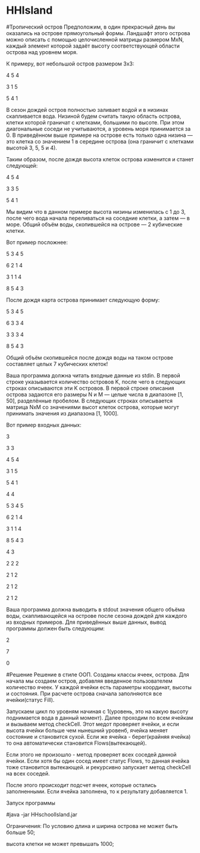# HHIsland

#Тропический остров
Предположим, в один прекрасный день вы оказались на острове прямоугольный формы.
Ландшафт этого острова можно описать с помощью целочисленной матрицы размером MxN, каждый элемент которой задаёт высоту соответствующей области острова над уровнем моря.

К примеру, вот небольшой остров размером 3x3:

4 5 4

3 1 5

5 4 1

В сезон дождей остров полностью заливает водой и в низинах скапливается вода. Низиной будем считать такую область острова, клетки которой граничат с клетками, большими по высоте. При этом диагональные соседи не учитываются, а уровень моря принимается за 0. В приведённом выше примере на острове есть только одна низина — это клетка со значением 1 в середине острова (она граничит с клетками высотой 3, 5, 5 и 4).

Таким образом, после дождя высота клеток острова изменится и станет следующей:

4 5 4

3 3 5

5 4 1

Мы видим что в данном примере высота низины изменилась с 1 до 3, после чего вода начала переливаться на соседние клетки, а затем — в море. Общий объём воды, скопившейся на острове — 2 кубические клетки.

Вот пример посложнее:

5 3 4 5

6 2 1 4

3 1 1 4

8 5 4 3

После дождя карта острова принимает следующую форму:

5 3 4 5

6 3 3 4

3 3 3 4

8 5 4 3

Общий объём скопившейся после дождя воды на таком острове составляет целых 7 кубических клеток!

Ваша программа должна читать входные данные из stdin.
В первой строке указывается количество островов K, после чего в следующих строках описываются эти K островов.
В первой строке описания острова задаются его размеры N и M — целые числа в диапазоне [1, 50], разделённые пробелом.
В следующих строках описывается матрица NxM со значениями высот клеток острова, которые могут принимать значения из диапазона [1, 1000].

Вот пример входных данных:

3

3 3

4 5 4

3 1 5

5 4 1

4 4

5 3 4 5

6 2 1 4

3 1 1 4

8 5 4 3

4 3

2 2 2

2 1 2

2 1 2

2 1 2

Ваша программа должна выводить в stdout значения общего объёма воды, скапливающейся на острове после сезона дождей для каждого из входных примеров. Для приведённых выше данных, вывод программы должен быть следующим:

2

7

0

#Решение
Решение в стиле ООП.
Созданы классы ячеек, острова.
Для начала мы создаем остров, добавляя введенное пользователем количество ячеек. У каждой ячейки есть параметры координат, высоты и состояния.
При расчете острова сначала заполняются все ячейки(статус Fill). 

Запускаем цикл по уровням начиная с 1(уровень, это на какую высоту поднимается вода в данный момент).
Далее проходим по всем ячейкам и вызываем метод checkCell.
Этот медот проверяет ячейки, и если высота ячейки больше чем нынешний уровенб, ячейка меняет состояние и становится сухой.
Если же ячейка - берег(крайняя ячейка) то она автоматически становится Flows(вытекающей). 

Если этого не произошло - метод проверяет всех соседей данной ячейки.
Если хотя бы один сосед имеет статус Flows, то данная ячейка тоже становится вытекающей. и рекурсивно запускает метод checkCell на всех соседей.

После этого происходит подсчет ячеек, которые остались заполненными. Если ячейка заполнена, то к результату добавляется 1.

Запуск программы

#java -jar HHschoolIsland.jar

Ограничения:
По условию длина и ширина острова не может быть больше 50;

высота клетки не может превышать 1000;
